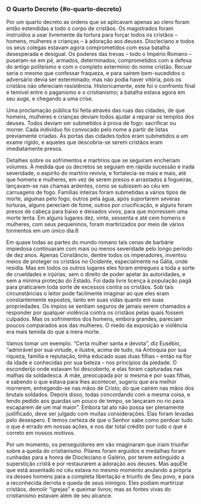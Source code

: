 ### O Quarto Decreto {#o-quarto-decreto}

Por um quarto decreto as ordens que se aplicavam apenas ao clero foram então estendidas a todo o corpo de cristãos. Os magistrados foram instruídos a usar livremente da tortura para forçar todos os cristãos – homens, mulheres e crianças – à adoração aos deuses. Diocleciano e todos os seus colegas estavam agora comprometidos com essa batalha desesperada e desigual. Os poderes das trevas – todo o Império Romano – puseram-se em pé, armados, determinados, comprometidos com a defesa do antigo politeísmo e com o completo extermínio do nome cristão. Recuar seria o mesmo que confessar fraqueza, e para saírem bem-sucedidos o adversário devia ser exterminado; mas não podia haver vitória, pois os cristãos não ofereciam resistência. Historicamente, este foi o confronto final e temível entre o paganismo e o cristianismo; a batalha estava agora em seu auge, e chegando a uma crise.

Uma proclamação pública foi feita através das ruas das cidades, de que homens, mulheres e crianças deviam todos ajudar a reparar os templos dos deuses. Todos deviam ser submetidos à prova de fogo: sacrificar ou morrer. Cada indivíduo foi convocado pelo nome a partir de listas previamente criadas. Às portas das cidades todos eram submetidos a um exame rígido, e aqueles que descobria-se serem cristãos eram imediatamente presos.

Detalhes sobre os sofrimentos e martírios que se seguiram encheriam volumes. À medida que os decretos se seguiam em rápida sucessão e irada severidade, o espírito do martírio revivia, e fortalecia-se mais e mais, até que homens e mulheres, em vez de serem presos e arrastados à fogueiras, lançavam-se nas chamas ardentes, como se subissem ao céu em carruagens de fogo. Famílias inteiras foram submetidas a vários tipos de morte, algumas pelo fogo, outros pela água, após suportarem severas torturas, alguns pereciam de fome, outros por crucificação, e alguns foram presos de cabeça para baixo e deixados vivos, para que morressem uma morte lenta. Em alguns lugares dez, vinte, sessenta e até cem homens e mulheres, com seus pequeninos, foram martirizados por meio de vários tormentos em um único dia.6

Em quase todas as partes do mundo romano tais cenas de barbárie impiedosa continuaram com mais ou menos severidade pelo longo período de dez anos. Apenas Constâncio, dentre todos os imperadores, inventou meios de proteger os cristãos no Ocidente, especialmente na Gália, onde residia. Mas em todos os outros lugares eles foram entregues a toda a sorte de crueldades e injúrias, sem o direito de poder apelar às autoridades, e sem a mínima proteção do Estado. Foi dada livre licença à população pagã para praticarem toda sorte de excessos contra os cristãos. Sob tais circunstâncias o leitor pode facilmente imaginar ao que eles eram constantemente expostos, tanto em suas vidas quanto em suas propriedades. Os ímpios se sentiam seguros de jamais serem chamados a responder por qualquer violência contra os cristãos pelas quais fossem culpados. Mas os sofrimentos dos homens, embora grandes, pareciam poucos comparados aos das mulheres. O medo da exposição e violência era mais temida do que a mera morte.

Vamos tomar um exemplo. “Certa mulher santa e devota”, diz Eusébio, “admirável por sua virtude, e ilustre, acima de tudo, na Antioquia por sua riqueza, família e reputação, tinha educado suas duas filhas – então na flor da idade e conhecidas por sua beleza – nos princípios da piedade. O esconderijo onde estavam foi descoberto, e elas foram capturadas nas malhas da soldadesca. A mãe, preocupada por si mesma e por suas filhas, e sabendo o que estava para lhes acontecer, sugeriu que era melhor morrerem, entregando-se nas mãos de Cristo, do que caírem nas mãos dos brutais soldados. Depois disso, todas concordando com a mesma coisa, e tendo pedido aos guardas um pouco de tempo, se lançaram no rio para escaparem de um mal maior”. Embora tal ato não possa ser plenamente justificado, deve ser julgado com muitas considerações. Elas foram levadas pelo desespero. E temos certeza de que o Senhor sabe como perdoar tudo o que é errado em nossas ações, e nos dar total crédito por tudo o que é correto em nossos motivos.

Por um momento, os perseguidores em vão imaginaram que iriam triunfar sobre a queda do cristianismo. Pilares foram erguidos e medalhas foram cunhadas para a honra de Diocleciano e Galério, por terem extinguido a superstição cristã e por restaurarem a adoração aos deuses. Mas aquEle que está assentado no céu estava no mesmo momento anulando a própria ira desses homens para a completa libertação e triunfo de Seu povo, e para a reconhecida derrota e queda de seus inimigos. Eles podiam martirizar cristãos, demolir “igrejas” e queimar livros; mas as fontes vivas do cristianismo estavam além de seu alcance.